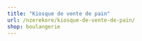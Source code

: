 ```yaml
---
title: "Kiosque de vente de pain"
url: /nzerekore/kiosque-de-vente-de-pain/
shop: boulangerie
---
```

